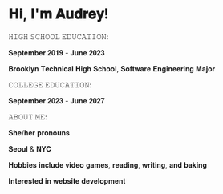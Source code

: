 # 𝐇𝐢, 𝐈'𝐦 𝐀𝐮𝐝𝐫𝐞𝐲!

𝙷𝙸𝙶𝙷 𝚂𝙲𝙷𝙾𝙾𝙻 𝙴𝙳𝚄𝙲𝙰𝚃𝙸𝙾𝙽: 

𝐒𝐞𝐩𝐭𝐞𝐦𝐛𝐞𝐫 𝟐𝟎𝟏𝟗 - 𝐉𝐮𝐧𝐞 𝟐𝟎𝟐𝟑

𝐁𝐫𝐨𝐨𝐤𝐥𝐲𝐧 𝐓𝐞𝐜𝐡𝐧𝐢𝐜𝐚𝐥 𝐇𝐢𝐠𝐡 𝐒𝐜𝐡𝐨𝐨𝐥, 𝐒𝐨𝐟𝐭𝐰𝐚𝐫𝐞 𝐄𝐧𝐠𝐢𝐧𝐞𝐞𝐫𝐢𝐧𝐠 𝐌𝐚𝐣𝐨𝐫

𝙲𝙾𝙻𝙻𝙴𝙶𝙴 𝙴𝙳𝚄𝙲𝙰𝚃𝙸𝙾𝙽:

𝐒𝐞𝐩𝐭𝐞𝐦𝐛𝐞𝐫 𝟐𝟎𝟐𝟑 - 𝐉𝐮𝐧𝐞 𝟐𝟎𝟐𝟕

𝙰𝙱𝙾𝚄𝚃 𝙼𝙴:

𝐒𝐡𝐞/𝐡𝐞𝐫 𝐩𝐫𝐨𝐧𝐨𝐮𝐧𝐬

𝐒𝐞𝐨𝐮𝐥 & 𝐍𝐘𝐂

𝐇𝐨𝐛𝐛𝐢𝐞𝐬 𝐢𝐧𝐜𝐥𝐮𝐝𝐞 𝐯𝐢𝐝𝐞𝐨 𝐠𝐚𝐦𝐞𝐬, 𝐫𝐞𝐚𝐝𝐢𝐧𝐠, 𝐰𝐫𝐢𝐭𝐢𝐧𝐠, 𝐚𝐧𝐝 𝐛𝐚𝐤𝐢𝐧𝐠

𝐈𝐧𝐭𝐞𝐫𝐞𝐬𝐭𝐞𝐝 𝐢𝐧 𝐰𝐞𝐛𝐬𝐢𝐭𝐞 𝐝𝐞𝐯𝐞𝐥𝐨𝐩𝐦𝐞𝐧𝐭
